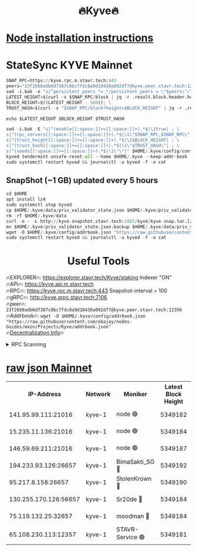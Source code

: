 <h1 align="center"> 🔥Kyve🔥</h1>

[Node installation instructions](https://github.com/obajay/nodes-Guides/tree/main/Projects/Kyve)
=
# StateSync KYVE Mainnet
```python
SNAP_RPC=https://kyve.rpc.m.stavr.tech:443
peers="23f2668adb6d7387c8bc7fdc8a9d10430a092df7@kyve.peer.stavr.tech:12356"
sed -i.bak -e "s/^persistent_peers *=.*/persistent_peers = \"$peers\"/" $HOME/.kyve/config/config.toml
LATEST_HEIGHT=$(curl -s $SNAP_RPC/block | jq -r .result.block.header.height); \
BLOCK_HEIGHT=$((LATEST_HEIGHT - 500)); \
TRUST_HASH=$(curl -s "$SNAP_RPC/block?height=$BLOCK_HEIGHT" | jq -r .result.block_id.hash)

echo $LATEST_HEIGHT $BLOCK_HEIGHT $TRUST_HASH

sed -i.bak -E "s|^(enable[[:space:]]+=[[:space:]]+).*$|\1true| ; \
s|^(rpc_servers[[:space:]]+=[[:space:]]+).*$|\1\"$SNAP_RPC,$SNAP_RPC\"| ; \
s|^(trust_height[[:space:]]+=[[:space:]]+).*$|\1$BLOCK_HEIGHT| ; \
s|^(trust_hash[[:space:]]+=[[:space:]]+).*$|\1\"$TRUST_HASH\"| ; \
s|^(seeds[[:space:]]+=[[:space:]]+).*$|\1\"\"|" $HOME/.kyve/config/config.toml
kyved tendermint unsafe-reset-all --home $HOME/.kyve --keep-addr-book
sudo systemctl restart kyved && journalctl -u kyved -f -o cat
```

## SnapShot (~1 GB) updated every 5 hours
```python
cd $HOME
apt install lz4
sudo systemctl stop kyved
cp $HOME/.kyve/data/priv_validator_state.json $HOME/.kyve/priv_validator_state.json.backup
rm -rf $HOME/.kyve/data
curl -o - -L http://kyve.snapshot.stavr.tech:1007/kyve/kyve-snap.tar.lz4 | lz4 -c -d - | tar -x -C $HOME/.kyve --strip-components 2
mv $HOME/.kyve/priv_validator_state.json.backup $HOME/.kyve/data/priv_validator_state.json
wget -O $HOME/.kyve/config/addrbook.json "https://raw.githubusercontent.com/obajay/nodes-Guides/main/Projects/Kyve/addrbook.json"
sudo systemctl restart kyved && journalctl -u kyved -f -o cat
```

<h1 align="center"> Useful Tools</h1>

🔥EXPLORER🔥:     https://explorer.stavr.tech/Kyve/staking        Indexer "ON" \
🔥API🔥: 			 		https://kyve.api.m.stavr.tech \
🔥RPC🔥:          https://kyve.rpc.m.stavr.tech:443	              Snapshot-interval = 100 \
🔥gRPC🔥:         http://kyve.grpc.stavr.tech:7106 \
🔥peer🔥:					`23f2668adb6d7387c8bc7fdc8a9d10430a092df7@kyve.peer.stavr.tech:12356` \
🔥Addrbook🔥:    ```wget -O $HOME/.kyve/config/addrbook.json "https://raw.githubusercontent.com/obajay/nodes-Guides/main/Projects/Kyve/addrbook.json"``` \
🔥[Decentralization Info](https://github.com/obajay/StateSync-snapshots/tree/main/Projects/Kyve/Decentralization)🔥

<details>
<summary>RPC Scanning</summary>

<h2 align="center"> We scan nodes in real time every 4 hours. And we provide the final result of RPC endpoints.
We cannot influence the operation of these nodes in any way. </h2>


```python
If Voting Power is higher than 0 --> then the Node is a validator of the network and may be subject to attack and be a potential threat to the chain.
```
```python
We marked such validators with a red symbol
```

</details>

[raw json Mainnet](https://rpc-check.kyvem.stavr.tech/kyvem/rpc-kyvem-result.json)
=



<table><tr><th>IP-Address</th><th>Network</th><th>Moniker</th><th>Latest Block Height</th><th>Earliest Block Height</th><th>Catching Up</th><th>Tx Index</th><th>Voting Power</th><th>Scan Time</th></tr><tr><td>141.95.99.111:21016</td><td>kyve-1</td><td>node 🟢</td><td>5349182</td><td>1</td><td>False</td><td>off</td><td>0</td><td>2024-03-14T00:15:19.339991434UTC</td></tr><tr><td>15.235.11.136:21016</td><td>kyve-1</td><td>node 🟢</td><td>5349184</td><td>1</td><td>False</td><td>off</td><td>0</td><td>2024-03-14T00:15:32.184629506UTC</td></tr><tr><td>146.59.69.211:21016</td><td>kyve-1</td><td>node 🟢</td><td>5349187</td><td>1</td><td>False</td><td>off</td><td>0</td><td>2024-03-14T00:15:49.651910721UTC</td></tr><tr><td>194.233.93.126:26657</td><td>kyve-1</td><td>BimaSakti_SG 🔴</td><td>5349192</td><td>2646001</td><td>False</td><td>off</td><td>651</td><td>2024-03-14T00:16:19.501421445UTC</td></tr><tr><td>95.217.8.158:26657</td><td>kyve-1</td><td>StolenKrown 🔴</td><td>5349190</td><td>5193501</td><td>False</td><td>on</td><td>2499</td><td>2024-03-14T00:16:10.436550902UTC</td></tr><tr><td>130.255.170.126:56657</td><td>kyve-1</td><td>Sr20de 🔴</td><td>5349184</td><td>5217201</td><td>False</td><td>off</td><td>5979</td><td>2024-03-14T00:15:32.549524309UTC</td></tr><tr><td>75.119.132.25:32657</td><td>kyve-1</td><td>moodman 🔴</td><td>5349184</td><td>5249184</td><td>False</td><td>off</td><td>6865</td><td>2024-03-14T00:15:35.057097263UTC</td></tr><tr><td>65.108.230.113:12357</td><td>kyve-1</td><td>STAVR-Service 🟢</td><td>5349181</td><td>5348501</td><td>False</td><td>on</td><td>0</td><td>2024-03-14T00:15:12.998508445UTC</td></tr></table>
